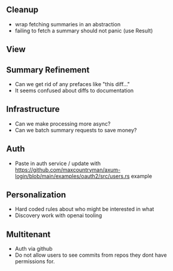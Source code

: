 ## Cleanup

- wrap fetching summaries in an abstraction
- failing to fetch a summary should not panic (use Result)

## View

## Summary Refinement

- Can we get rid of any prefaces like "this diff..."
- It seems confused about diffs to documentation

## Infrastructure

- Can we make processing more async?
- Can we batch summary requests to save money?

## Auth

- Paste in auth service / update with https://github.com/maxcountryman/axum-login/blob/main/examples/oauth2/src/users.rs example

## Personalization

- Hard coded rules about who might be interested in what
- Discovery work with openai tooling

## Multitenant

- Auth via github
- Do not allow users to see commits from repos they dont have permissions for.
